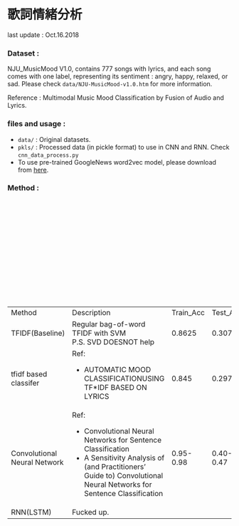 # 歌詞情緒分析
last update : Oct.16.2018
### Dataset :
NJU_MusicMood V1.0, contains 777 songs with lyrics, and each song comes with one label, representing its sentiment : angry, happy, relaxed, or sad. Please check `data/NJU-MusicMood-v1.0.htm` for more information. 

Reference : Multimodal Music Mood Classification by Fusion of Audio and Lyrics.  

### files and usage :
+ `data/` : Original datasets.
+ `pkls/` : Processed data (in pickle format) to use in CNN and RNN. Check `cnn_data_process.py`
+ To use pre-trained GoogleNews word2vec model, please download from [here](https://drive.google.com/file/d/0B7XkCwpI5KDYNlNUTTlSS21pQmM/edit).


### Method : 
<table>
　<tr>
　	<td>Method</td>
	<td>Description</td>
　	<td>Train_Acc</td>
　	<td>Test_Acc</td>
　</tr>
　<tr>
　	<td>TFIDF(Baseline)</td>
　	<td>Regular bag-of-word TFIDF with SVM<br>
		P.S. SVD DOESNOT help 
	</td>
　	<td>0.8625</td>
　	<td>0.307</td>
　</tr>

　<tr>
　	<td>tfidf based classifer</td>
　	<td>Ref:
        <ul>
            <li>AUTOMATIC MOOD CLASSIFICATIONUSING TF*IDF BASED ON LYRICS
        </ul>
    </td>
　	<td>0.845</td>
　	<td>0.297</td>
　</tr>

　<tr>
　	<td>Convolutional Neural Network</td>
　	<td>Ref:
		<ul>
    		<li>Convolutional Neural Networks for Sentence Classification</li>
    		<li>A Sensitivity Analysis of (and Practitioners’ Guide to) Convolutional Neural Networks for Sentence Classification</li>
   		</ul>
	</td>
　	<td>0.95-0.98</td>
　	<td>0.40-0.47</td>
　</tr>

　<tr>
　	<td>RNN(LSTM)</td>
　	<td>Fucked up.
	</td>
　	<td></td>
　	<td></td>
　</tr>
</table>

